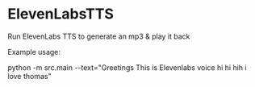 # ElevenLabsTTS
Run ElevenLabs TTS to generate an mp3 &amp; play it back

Example usage:

python -m src.main --text="Greetings This is Elevenlabs voice hi hi hih i love thomas"

